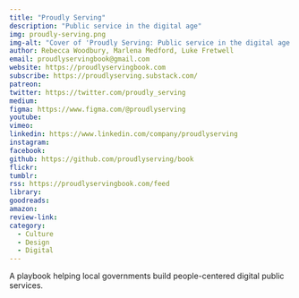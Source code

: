 ```yaml
---
title: "Proudly Serving"
description: "Public service in the digital age"
img: proudly-serving.png
img-alt: "Cover of 'Proudly Serving: Public service in the digital age'"
author: Rebecca Woodbury, Marlena Medford, Luke Fretwell
email: proudlyservingbook@gmail.com
website: https://proudlyservingbook.com
subscribe: https://proudlyserving.substack.com/
patreon: 
twitter: https://twitter.com/proudly_serving
medium: 
figma: https://www.figma.com/@proudlyserving
youtube: 
vimeo: 
linkedin: https://www.linkedin.com/company/proudlyserving
instagram: 
facebook: 
github: https://github.com/proudlyserving/book
flickr: 
tumblr: 
rss: https://proudlyservingbook.com/feed
library: 
goodreads: 
amazon: 
review-link: 
category:
  - Culture
  - Design
  - Digital
---
```


A playbook helping local governments build people-centered digital public services.